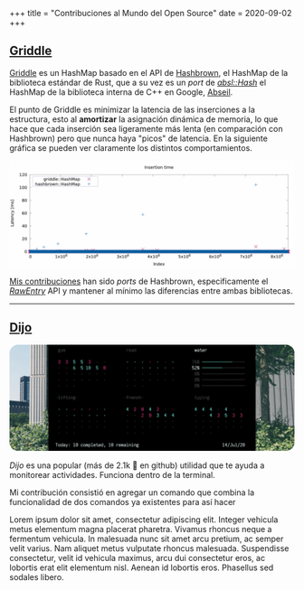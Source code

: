 +++
title = "Contribuciones al Mundo del Open Source"
date = 2020-09-02
+++

## [Griddle](https://github.com/jonhoo/griddle/)
[Griddle](https://github.com/jonhoo/griddle/) es un HashMap basado en el API de [Hashbrown](https://github.com/rust-lang/hashbrown), el HashMap de la biblioteca estándar de Rust, que a su vez es un _port_ de _[absl::Hash](https://abseil.io/blog/20180927-swisstables)_ el HashMap de la biblioteca interna de C++ en Google, [Abseil](https://abseil.io/about/).

El punto de Griddle es minimizar la latencia de las inserciones a la estructura, 
esto al **amortizar** la asignación dinámica de memoria, lo que hace que cada
inserción sea ligeramente más lenta (en comparación con Hashbrown) pero que nunca haya "picos" de latencia.
En la siguiente gráfica se pueden ver claramente los distintos comportamientos. 

![Hashbrown vs Griddle](/plot.png "Hashbrown vs Griddle")

[Mis contribuciones](https://github.com/jonhoo/griddle/graphs/contributors) han
sido _ports_ de Hashbrown, especificamente el _[RawEntry](https://docs.rs/hashbrown/0.8.2/hashbrown/hash_map/index.html)_ 
API y mantener al mínimo las diferencias entre ambas bibliotecas.   

-------------------------------------------------------------------------------

## [Dijo](https://github.com/NerdyPepper/dijo)
![Dijo](/dijo.png "Dijo ss")

_Dijo_ es una popular (más de 2.1k 🌟 en github) utilidad que te ayuda a monitorear actividades. Funciona dentro de la terminal.
<!-- more -->

Mi contribución consistió en agregar un comando que combina la funcionalidad de dos
comandos ya existentes para así hacer 


Lorem ipsum dolor sit amet, consectetur adipiscing elit. Integer vehicula metus elementum magna placerat pharetra. Vivamus rhoncus neque a fermentum vehicula. In malesuada nunc sit amet arcu pretium, ac semper velit varius. Nam aliquet metus vulputate rhoncus malesuada. Suspendisse consectetur, velit id vehicula maximus, arcu dui consectetur eros, ac lobortis erat elit elementum nisl. Aenean id lobortis eros. Phasellus sed sodales libero.
